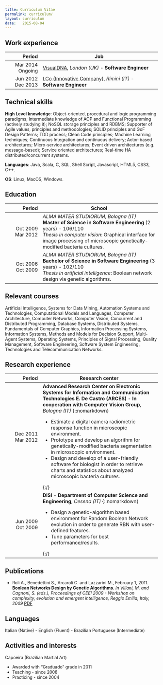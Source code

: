 ```yaml
---
title: Curriculum Vitae
permalink: curriculum/
layout: curriculum
date:   2015-08-04
---
```


<style>
  td:first-child {
    width:100px;
  }
</style>

## Work experience

| Period | Job |
| -----: | --- |
| Mar 2014 Ongoing | [VisualDNA](http://www.visualdna.com), _London (UK)_ - __Software Engineer__ |
| Jun 2012 Dec 2013 | [I.Co (Innovative Company)](http://www.icoworld.com), _Rimini (IT)_ - __Software Engineer__ |

## Technical skills
__High Level knowledge__: Object-oriented, procedural and logic programming paradigms; Intermediate knowledge of AOP and Functional Programming (actively studying it); NoSQL storage principles and RDBMS; Supporter of Agile values, principles and methodologies; SOLID principles and GoF Design Patterns; TDD process; Clean Code principles; Machine Learning techniques; Continuous Integration and continuous delivery; Actor-based architectures; Micro-service architectures; Event driven architectures (e.g. message-based); Service oriented architectures; Real-time HA distributed/concurrent systems.

__Languages__: Java, Scala, C, SQL, Shell Script, Javascript, HTML5, CSS3, C++.

__OS__: Linux, MacOS, Windows.

## Education

| Period | School |
| -----------: | ------ |
| Oct 2009 Mar 2012 | _ALMA MATER STUDIORUM, Bologna (IT)_<br />__Master of Science in Software Engineering__ (2 years) - 106/110<br />_Thesis in computer vision_: Graphical interface for image processing of microscopic genetically-modified bacteria cultures. |
| Oct 2006 Oct 2009 | _ALMA MATER STUDIORUM, Bologna (IT)_<br />__Bachelor of Science in Software Engineering__ (3 years) - 102/110<br /> _Thesis in artificial intelligence_: Boolean network design via genetic algorithms. |

## Relevant courses
Artificial Intelligence, Systems for Data Mining, Automation Systems and Technologies, Computational Models and Languages, Computer Architecture, Computer Networks, Computer Vision, Concurrent and Distributed Programming, Database Systems, Distributed Systems, Fundamentals of Computer Graphics, Information Processing Systems, Information Systems, Methods and Models for Decision Support, Multi-Agent Systems, Operating Systems, Principles of Signal Processing, Quality Management, Software Engineering, Software System Engineering, Technologies and Telecommunication Networks.

## Research experience

| Period | Research center |
| -----: | ------ |
| Dec 2011 Mar 2012 | __Advanced Research Center on Electronic Systems for Information and Communication Technologies E. De Castro (ARCES)__ - __In cooperation with Computer Vision Group__, _Bologna (IT)_ {::nomarkdown} <ul><li>Estimate a digital camera radiometric response function in microscopic environment.</li><li>Prototype and develop an algorithm for genetically-modified bacteria segmentation in microscopic environment.</li><li>Design and develop of a user-friendly software for biologist in order to retrieve charts and statistics about analyzed microscopic bacteria cultures.</li></ul> {:/} |
| Jun 2009 Oct 2009 | __DISI - Department of Computer Science and Engineering__, _Cesena (IT)_  {::nomarkdown} <ul><li>Design a genetic-algorithm based environment for Random Boolean Network evolution in order to generate RBN with user-defined features.</li><li>Tune parameters for best performance/results.</li></ul>  {:/} |

## Publications
* Roli A., Benedettini S., Arcaroli C. and Lazzarini M., February 1, 2011. __Boolean Networks Design by Genetic	Algorithms__. _In Villani, M. and Cagnoni, S. (eds.), Proceedings of CEEI 2009 - Workshop on 	complexity, evolution and emergent intelligence, Reggio Emilia, Italy, 2009_ [PDF](http://arxiv.org/abs/1101.6018)

## Languages
Italian (Native) - English (Fluent) - Brazilian Portuguese (Intermediate)

## Activities and interests
Capoeira (Brazilian Martial Art)

  * Awarded with “Graduado” grade in 2011
  * Teaching - since 2008
  * Practicing - since 2004
